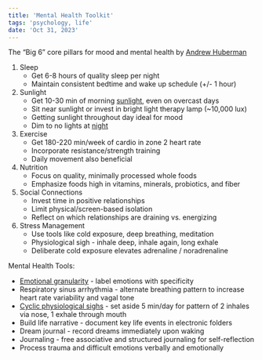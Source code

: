 ```yaml
---
title: 'Mental Health Toolkit'
tags: 'psychology, life'
date: 'Oct 31, 2023'
---
```


The “Big 6” core pillars for mood and mental health by [Andrew Huberman](https://www.youtube.com/watch?v=CJIXbibQ0jI)

1. Sleep
   - Get 6-8 hours of quality sleep per night
   - Maintain consistent bedtime and wake up schedule (+/- 1 hour)
2. Sunlight
   - Get 10-30 min of morning [sunlight](https://www.nature.com/articles/s44220-023-00135-8), even on overcast days
   - Sit near sunlight or invest in bright light therapy lamp (~10,000 lux)
   - Getting sunlight throughout day ideal for mood
   - Dim to no lights at [night](https://www.pnas.org/doi/10.1073/pnas.2113290119)
3. Exercise
   - Get 180-220 min/week of cardio in zone 2 heart rate
   - Incorporate resistance/strength training
   - Daily movement also beneficial
4. Nutrition
   - Focus on quality, minimally processed whole foods
   - Emphasize foods high in vitamins, minerals, probiotics, and fiber
5. Social Connections
   - Invest time in positive relationships
   - Limit physical/screen-based isolation
   - Reflect on which relationships are draining vs. energizing
6. Stress Management
   - Use tools like cold exposure, deep breathing, meditation
   - Physiological sigh - inhale deep, inhale again, long exhale
   - Deliberate cold exposure elevates adrenaline / noradrenaline

Mental Health Tools:

- [Emotional granularity](https://www.frontiersin.org/articles/10.3389/fpsyg.2021.704125/full) \- label emotions with specificity
- Respiratory sinus arrhythmia - alternate breathing pattern to increase heart rate variability and vagal tone
- [Cyclic physiological sighs](https://www.youtube.com/watch?v=rBdhqBGqiMc&t=0s) \- set aside 5 min/day for pattern of 2 inhales via nose, 1 exhale through mouth
- Build life narrative - document key life events in electronic folders
- Dream journal - record dreams immediately upon waking
- Journaling - free associative and structured journaling for self-reflection
- Process trauma and difficult emotions verbally and emotionally
